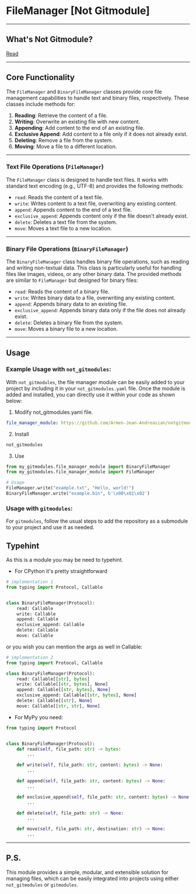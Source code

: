 # FileManager [Not Gitmodule]

---
## What's Not Gitmodule?

[Read](https://github.com/Armen-Jean-Andreasian/not_gitmodules)

---
## Core Functionality

The `FileManager` and `BinaryFileManager` classes provide core file management capabilities to handle text and binary files, respectively. These classes include methods for:

1. **Reading**: Retrieve the content of a file.
2. **Writing**: Overwrite an existing file with new content.
3. **Appending**: Add content to the end of an existing file.
4. **Exclusive Append**: Add content to a file only if it does not already exist.
5. **Deleting**: Remove a file from the system.
6. **Moving**: Move a file to a different location.

---
### Text File Operations (`FileManager`)
The `FileManager` class is designed to handle text files. It works with standard text encoding (e.g., UTF-8) and provides the following methods:
- `read`: Reads the content of a text file.
- `write`: Writes content to a text file, overwriting any existing content.
- `append`: Appends content to the end of a text file.
- `exclusive_append`: Appends content only if the file doesn't already exist.
- `delete`: Deletes a text file from the system.
- `move`: Moves a text file to a new location.

---
### Binary File Operations (`BinaryFileManager`)
The `BinaryFileManager` class handles binary file operations, such as reading and writing non-textual data. This class is particularly useful for handling files like images, videos, or any other binary data. The provided methods are similar to `FileManager` but designed for binary files:
- `read`: Reads the content of a binary file.
- `write`: Writes binary data to a file, overwriting any existing content.
- `append`: Appends binary data to an existing file.
- `exclusive_append`: Appends binary data only if the file does not already exist.
- `delete`: Deletes a binary file from the system.
- `move`: Moves a binary file to a new location.

---

## Usage
### Example Usage with `not_gitmodules`:

With `not_gitmodules`, the file manager module can be easily added to your project by including it in your `not_gitmodules.yaml` file. Once the module is added and installed, you can directly use it within your code as shown below:

1. Modify not_gitmodules.yaml file.

```yaml
file_manager_module: https://github.com/Armen-Jean-Andreasian/notgitmodules-file-manager
```

2. Install
```bash
not_gitmodules
```

3. Use
```python
from my_gitmodules.file_manager_module import BinaryFileManager
from my_gitmodules.file_manager_module import FileManager

# Usage
FileManager.write("example.txt", "Hello, world!")
BinaryFileManager.write("example.bin", b'\x00\x01\x02')
```

### Usage with `gitmodules`:
For `gitmodules`, follow the usual steps to add the repository as a submodule to your project and use it as needed.


## Typehint

As this is a module you may be need to typehint. 

- For CPython it's pretty straightforward

```python
# implementation 1
from typing import Protocol, Callable


class BinaryFileManager(Protocol):
    read: Callable
    write: Callable
    append: Callable
    exclusive_append: Callable
    delete: Callable
    move: Callable
```

or you wish you can mention the args as well in Callable:

```python
# implementation 2
from typing import Protocol, Callable

class BinaryFileManager(Protocol):
    read: Callable[[str], bytes]
    write: Callable[[str, bytes], None]
    append: Callable[[str, bytes], None]
    exclusive_append: Callable[[str, bytes], None]
    delete: Callable[[str], None]
    move: Callable[[str, str], None]
```

- For MyPy you need:

```python
from typing import Protocol


class BinaryFileManager(Protocol):
    def read(self, file_path: str) -> bytes:
        ...

    def write(self, file_path: str, content: bytes) -> None:
        ...

    def append(self, file_path: str, content: bytes) -> None:
        ...

    def exclusive_append(self, file_path: str, content: bytes) -> None:
        ...

    def delete(self, file_path: str) -> None:
        ...

    def move(self, file_path: str, destination: str) -> None:
        ...
```

---

## P.S.

This module provides a simple, modular, and extensible solution for managing files, which can be easily integrated into projects using either `not_gitmodules` or `gitmodules`.
